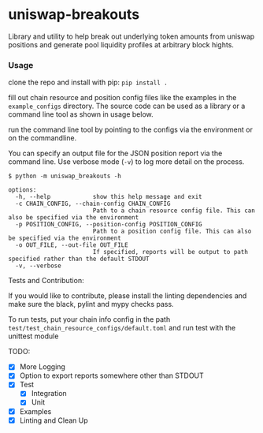 # uniswap-breakouts
Library and utility to help break out underlying token amounts from uniswap positions and generate pool liquidity profiles at arbitrary block hights.

### Usage

clone the repo and install with pip:
`pip install .`

fill out chain resource and position config files like the examples in the `example_configs` directory. The source code can be used as a library or a command line tool as shown in usage below.

run the command line tool by pointing to the configs via the environment or on the commandline. 

You can specify an output file for the JSON position report via the command line. Use verbose mode (`-v`) to log more detail on the process. 

```commandline
$ python -m uniswap_breakouts -h

options:
  -h, --help            show this help message and exit
  -c CHAIN_CONFIG, --chain-config CHAIN_CONFIG
                        Path to a chain resource config file. This can also be specified via the environment
  -p POSITION_CONFIG, --position-config POSITION_CONFIG
                        Path to a position config file. This can also be specified via the environment
  -o OUT_FILE, --out-file OUT_FILE
                        If specified, reports will be output to path specified rather than the default STDOUT
  -v, --verbose
```

Tests and Contribution:

If you would like to contribute, please install the linting dependencies and make sure the black, pylint and mypy checks pass.

To run tests, put your chain info config in the path `test/test_chain_resource_configs/default.toml` and run test with the unittest module


TODO:

 - [x] More Logging
 - [x] Option to export reports somewhere other than STDOUT
 - [x] Test
   - [x] Integration
   - [x] Unit
 - [x] Examples
 - [x] Linting and Clean Up

